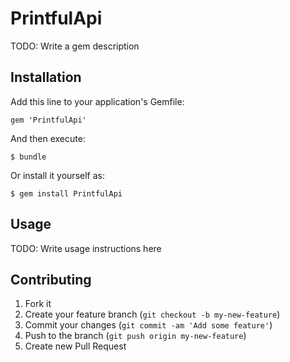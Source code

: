 # PrintfulApi

TODO: Write a gem description

## Installation

Add this line to your application's Gemfile:

    gem 'PrintfulApi'

And then execute:

    $ bundle

Or install it yourself as:

    $ gem install PrintfulApi

## Usage

TODO: Write usage instructions here

## Contributing

1. Fork it
2. Create your feature branch (`git checkout -b my-new-feature`)
3. Commit your changes (`git commit -am 'Add some feature'`)
4. Push to the branch (`git push origin my-new-feature`)
5. Create new Pull Request
